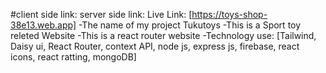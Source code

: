 #client side link:
server side link:
Live Link: [https://toys-shop-38e13.web.app]
-The name of my project Tukutoys
-This is a Sport toy releted Website
-This is a react router website
-Technology use: [Tailwind, Daisy ui, React Router, context API, node js, express js, firebase, react icons, react ratting, mongoDB]
